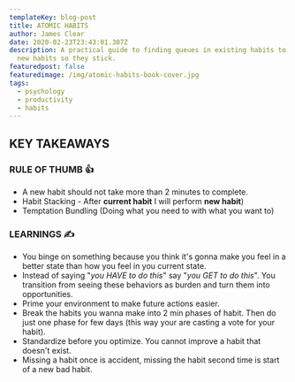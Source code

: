 ```yaml
---
templateKey: blog-post
title: ATOMIC HABITS
author: James Clear
date: 2020-02-23T23:43:01.307Z
description: A practical guide to finding queues in existing habits to insert
  new habits so they stick.
featuredpost: false
featuredimage: /img/atomic-habits-book-cover.jpg
tags:
  - psychology
  - productivity
  - habits
---
```


## KEY TAKEAWAYS 

### RULE OF THUMB 👍

-   A new habit should not take more than 2 minutes to complete.
-   Habit Stacking - After **current habit** I will perform **new habit**)
-   Temptation Bundling (Doing what you need to with what you want to)

### LEARNINGS ✍️

-   You binge on something because you think it's gonna make you feel in a better state than how you feel in you current state.
-   Instead of saying "_you HAVE to do this_" say "_you GET to do this_". You transition from seeing these behaviors as burden and turn them into opportunities.
-   Prime your environment to make future actions easier.
-   Break the habits you wanna make into 2 min phases of habit. Then do just one phase for few days (this way your are casting a vote for your habit).
-   Standardize before you optimize. You cannot improve a habit that doesn't exist.
-   Missing a habit once is accident, missing the habit second time is start of a new bad habit.
